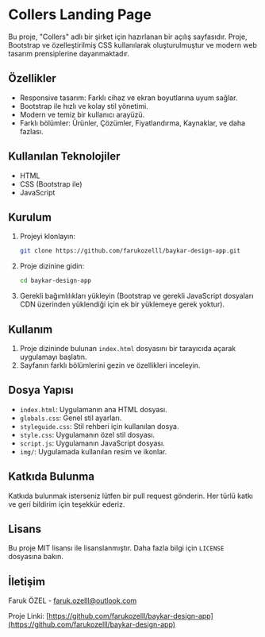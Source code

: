 # Collers Landing Page

Bu proje, "Collers" adlı bir şirket için hazırlanan bir açılış sayfasıdır. Proje, Bootstrap ve özelleştirilmiş CSS kullanılarak oluşturulmuştur ve modern web tasarım prensiplerine dayanmaktadır.

## Özellikler

- Responsive tasarım: Farklı cihaz ve ekran boyutlarına uyum sağlar.
- Bootstrap ile hızlı ve kolay stil yönetimi.
- Modern ve temiz bir kullanıcı arayüzü.
- Farklı bölümler: Ürünler, Çözümler, Fiyatlandırma, Kaynaklar, ve daha fazlası.

## Kullanılan Teknolojiler

- HTML
- CSS (Bootstrap ile)
- JavaScript

## Kurulum

1. Projeyi klonlayın:
    ```sh
    git clone https://github.com/farukozelll/baykar-design-app.git
    ```

2. Proje dizinine gidin:
    ```sh
    cd baykar-design-app
    ```

3. Gerekli bağımlılıkları yükleyin (Bootstrap ve gerekli JavaScript dosyaları CDN üzerinden yüklendiği için ek bir yüklemeye gerek yoktur).

## Kullanım

1. Proje dizininde bulunan `index.html` dosyasını bir tarayıcıda açarak uygulamayı başlatın.
2. Sayfanın farklı bölümlerini gezin ve özellikleri inceleyin.

## Dosya Yapısı

- `index.html`: Uygulamanın ana HTML dosyası.
- `globals.css`: Genel stil ayarları.
- `styleguide.css`: Stil rehberi için kullanılan dosya.
- `style.css`: Uygulamanın özel stil dosyası.
- `script.js`: Uygulamanın JavaScript dosyası.
- `img/`: Uygulamada kullanılan resim ve ikonlar.


## Katkıda Bulunma

Katkıda bulunmak isterseniz lütfen bir pull request gönderin. Her türlü katkı ve geri bildirim için teşekkür ederiz.

## Lisans

Bu proje MIT lisansı ile lisanslanmıştır. Daha fazla bilgi için `LICENSE` dosyasına bakın.

## İletişim

Faruk ÖZEL - [faruk.ozelll@outlook.com](mailto:faruk.ozelll@outlook.com)

Proje Linki: [https://github.com/farukozelll/baykar-design-app](https://github.com/farukozelll/baykar-design-app)
